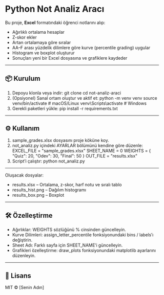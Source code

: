 # Python Not Analiz Aracı

Bu proje, **Excel** formatındaki öğrenci notlarını alıp:
- Ağırlıklı ortalama hesaplar
- Z-skor ekler
- Artan ortalamaya göre sıralar
- AA–F arası yüzdelik dilimlere göre kurve (percentile grading) uygular
- Histogram ve boxplot oluşturur
- Sonuçları yeni bir Excel dosyasına ve grafiklere kaydeder

---

## 📦 Kurulum

1. Depoyu klonla veya indir:
   git clone <repo-url>
   cd not-analiz-araci
2. (Opsiyonel) Sanal ortam oluştur ve aktif et:
   python -m venv venv
   source venv/bin/activate      # macOS/Linux
   venv\Scripts\activate       # Windows
3. Gerekli paketleri yükle:
   pip install -r requirements.txt

---

## ⚙️ Kullanım

1. sample_grades.xlsx dosyasını proje köküne koy.
2. not_analiz.py içindeki AYARLAR bölümünü kendine göre düzenle:
   EXCEL_FILE = "sample_grades.xlsx"
   SHEET_NAME = 0
   WEIGHTS = {
     "Quiz": 20,
     "Odev": 30,
     "Final": 50
   }
   OUT_FILE = "results.xlsx"
3. Script’i çalıştır:
   python not_analiz.py

---

Oluşacak dosyalar:
- results.xlsx  – Ortalama, z-skor, harf notu ve sıralı tablo
- results_hist.png  – Dağılım histogramı
- results_box.png   – Boxplot

---

## 🛠️ Özelleştirme

- Ağırlıklar: WEIGHTS sözlüğünü % cinsinden güncelleyin.
- Kurve Dilimleri: assign_letter_percentile fonksiyonundaki bins / labels’ı değiştirin.
- Sheet Adı: Farklı sayfa için SHEET_NAME’i güncelleyin.
- Grafikleri özelleştirme: draw_plots fonksiyonundaki matplotlib ayarlarını düzenleyin.

---

## 📄 Lisans

MIT © [Senin Adın]
